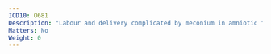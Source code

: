 ```yaml
---
ICD10: O681
Description: "Labour and delivery complicated by meconium in amniotic fluid"
Matters: No
Weight: 0
---
```


